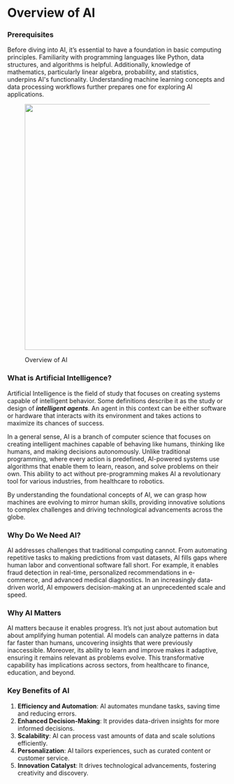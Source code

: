 # Overview of AI

### **Prerequisites**

Before diving into AI, it’s essential to have a foundation in basic computing principles. Familiarity with programming languages like Python, data structures, and algorithms is helpful. Additionally, knowledge of mathematics, particularly linear algebra, probability, and statistics, underpins AI's functionality. Understanding machine learning concepts and data processing workflows further prepares one for exploring AI applications.

<div align="left">

<figure><img src="https://files.oaiusercontent.com/file-PTtytPYXUTfqHTadkUqJVbN3?se=2024-11-16T12%3A33%3A57Z&#x26;sp=r&#x26;sv=2024-08-04&#x26;sr=b&#x26;rscc=max-age%3D604800%2C%20immutable%2C%20private&#x26;rscd=attachment%3B%20filename%3D943c2f1c-7580-4ae4-a256-6e125637b711.webp&#x26;sig=5DtFRPzapO9Ga9Zz7qWJisQWmEU2Z9GtNXsC0Ma8N%2Bs%3D" alt="" width="563"><figcaption><p>Overview of AI</p></figcaption></figure>

</div>

### What is Artificial Intelligence?

Artificial Intelligence is the field of study that focuses on creating systems capable of intelligent behavior. Some definitions describe it as the study or design of _**intelligent agents**_. An agent in this context can be either software or hardware that interacts with its environment and takes actions to maximize its chances of success.

In a general sense, AI is a branch of computer science that focuses on creating intelligent machines capable of behaving like humans, thinking like humans, and making decisions autonomously. Unlike traditional programming, where every action is predefined, AI-powered systems use algorithms that enable them to learn, reason, and solve problems on their own. This ability to act without pre-programming makes AI a revolutionary tool for various industries, from healthcare to robotics.

By understanding the foundational concepts of AI, we can grasp how machines are evolving to mirror human skills, providing innovative solutions to complex challenges and driving technological advancements across the globe.

### **Why Do We Need AI?**

AI addresses challenges that traditional computing cannot. From automating repetitive tasks to making predictions from vast datasets, AI fills gaps where human labor and conventional software fall short. For example, it enables fraud detection in real-time, personalized recommendations in e-commerce, and advanced medical diagnostics. In an increasingly data-driven world, AI empowers decision-making at an unprecedented scale and speed.

### **Why AI Matters**

AI matters because it enables progress. It’s not just about automation but about amplifying human potential. AI models can analyze patterns in data far faster than humans, uncovering insights that were previously inaccessible. Moreover, its ability to learn and improve makes it adaptive, ensuring it remains relevant as problems evolve. This transformative capability has implications across sectors, from healthcare to finance, education, and beyond.

### **Key Benefits of AI**

1. **Efficiency and Automation**: AI automates mundane tasks, saving time and reducing errors.
2. **Enhanced Decision-Making**: It provides data-driven insights for more informed decisions.
3. **Scalability**: AI can process vast amounts of data and scale solutions efficiently.
4. **Personalization**: AI tailors experiences, such as curated content or customer service.
5. **Innovation Catalyst**: It drives technological advancements, fostering creativity and discovery.
